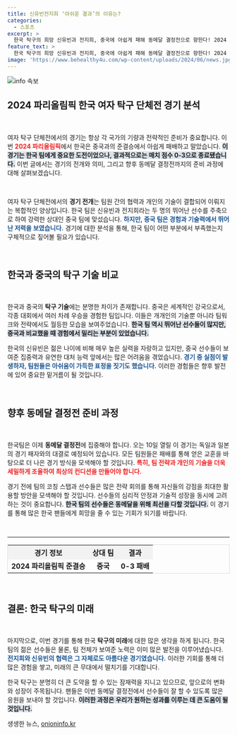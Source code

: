 ```yaml
---
title: 신유빈전지희 ‘아쉬운 결과’의 이유는?
categories:
  - 스포츠
excerpt: >
  한국 탁구의 희망 신유빈과 전지희, 중국에 아쉽게 패해 동메달 결정전으로 향한다! 2024 파리올림픽에서의 다음 기회는 과연? 클릭해 확인하세요!
feature_text: >
  한국 탁구의 희망 신유빈과 전지희, 중국에 아쉽게 패해 동메달 결정전으로 향한다! 2024 파리올림픽에서의 다음 기회는 과연? 클릭해 확인하세요!
image: 'https://www.behealthy4u.com/wp-content/uploads/2024/06/news.jpg'
---
```


<p><img src="https://www.behealthy4u.com/wp-content/uploads/2024/06/news.jpg" alt="info 속보" /></p>

<h2 data-ke-size="size26">2024 파리올림픽 한국 여자 탁구 단체전 경기 분석</h2>

<p data-ke-size="size16">&nbsp;</p>

<p>여자 탁구 단체전에서의 경기는 항상 각 국가의 기량과 전략적인 준비가 중요합니다. 이번 <b><span style="color: #ee2323;">2024 파리올림픽</span></b>에서 한국은 중국과의 준결승에서 아쉽게 패배하고 말았습니다. <b><span style="background-color: #21538527;">이 경기는 한국 팀에게 중요한 도전이었으나, 결과적으로는 매치 점수 0-3으로 종료됐습니다.</span></b> 이번 글에서는 경기의 전개와 의미, 그리고 향후 동메달 결정전까지의 준비 과정에 대해 살펴보겠습니다.</p>

<p data-ke-size="size16">&nbsp;</p>

<p>여자 탁구 단체전에서의 <b>경기 전개</b>는 팀원 간의 협력과 개인의 기술이 결합되어 이뤄지는 복합적인 양상입니다. 한국 팀은 신유빈과 전지희라는 두 명의 뛰어난 선수를 주축으로 하여 강력한 상대인 중국 팀에 맞섰습니다. <b><span style="color: #1a5490;">하지만, 중국 팀은 경험과 기술력에서 뛰어난 저력을 보였습니다.</span></b> 경기에 대한 분석을 통해, 한국 팀이 어떤 부분에서 부족했는지 구체적으로 짚어볼 필요가 있습니다.</p>

<p data-ke-size="size16">&nbsp;</p>

<h2 data-ke-size="size26">한국과 중국의 탁구 기술 비교</h2>

<p data-ke-size="size16">&nbsp;</p>

<p>한국과 중국의 <b>탁구 기술</b>에는 분명한 차이가 존재합니다. 중국은 세계적인 강국으로서, 각종 대회에서 여러 차례 우승을 경험한 팀입니다. 이들은 개개인의 기술뿐 아니라 팀워크와 전략에서도 월등한 모습을 보여주었습니다. <b><span style="background-color: #21538527;">한국 팀 역시 뛰어난 선수들이 많지만, 중국과 비교했을 때 경험에서 밀리는 부분이 있었습니다.</span></b></p>

<p>한국의 신유빈은 젊은 나이에 비해 매우 높은 실력을 자랑하고 있지만, 중국 선수들이 보여준 집중력과 유연한 대처 능력 앞에서는 많은 어려움을 겪었습니다. <b><span style="color: #1a5490;">경기 중 실점이 발생하자, 팀원들은 아쉬움이 가득한 표정을 짓기도 했습니다.</span></b> 이러한 경험들은 향후 발전에 있어 중요한 밑거름이 될 것입니다.</p>

<p data-ke-size="size16">&nbsp;</p>

<h2 data-ke-size="size26">향후 동메달 결정전 준비 과정</h2>

<p data-ke-size="size16">&nbsp;</p>

<p>한국팀은 이제 <b>동메달 결정전</b>에 집중해야 합니다. 오는 10일 열릴 이 경기는 독일과 일본의 경기 패자와의 대결로 예정되어 있습니다. 모든 팀원들은 패배를 통해 얻은 교훈을 바탕으로 더 나은 경기 방식을 모색해야 할 것입니다. <b><span style="color: #ee2323;">특히, 팀 전략과 개인의 기술을 더욱 세밀하게 조율하여 최상의 컨디션을 만들어야 합니다.</span></b></p>

<p>경기 전에 팀의 코칭 스탭과 선수들은 많은 전략 회의를 통해 자신들의 강점을 최대한 활용할 방안을 모색해야 할 것입니다. 선수들의 심리적 안정과 기술적 성장을 동시에 고려하는 것이 중요합니다. <b><span style="background-color: #21538527;">한국 팀의 선수들은 동메달을 위해 최선을 다할 것입니다.</span></b> 이 경기를 통해 많은 한국 팬들에게 희망을 줄 수 있는 기회가 되기를 바랍니다.</p>

<p data-ke-size="size16">&nbsp;</p>

<hr>

<table style="width: 100%; border: 1px solid #ddd; border-collapse: collapse;">
    <tr>
        <th style="text-align: center; background-color: #f2f2f2;"><b>경기 정보</b></th>
        <th style="text-align: center; background-color: #f2f2f2;"><b>상대 팀</b></th>
        <th style="text-align: center; background-color: #f2f2f2;"><b>결과</b></th>
    </tr>
    <tr>
        <td style="text-align: center; height: 17px;"><b>2024 파리올림픽 준결승</b></td>
        <td style="text-align: center; height: 17px;"><b>중국</b></td>
        <td style="text-align: center; height: 17px;"><b>0-3 패배</b></td>
    </tr>
</table>

<p data-ke-size="size16">&nbsp;</p>

<h2 data-ke-size="size26">결론: 한국 탁구의 미래</h2>

<p data-ke-size="size16">&nbsp;</p>

<p>마지막으로, 이번 경기를 통해 한국 <b>탁구의 미래</b>에 대한 많은 생각을 하게 됩니다. 한국 팀의 젊은 선수들은 물론, 팀 전체가 보여준 노력은 이미 많은 발전을 이루어냈습니다. <b><span style="color: #1a5490;">전지희와 신유빈의 협력은 그 자체로도 아름다운 경기였습니다.</span></b> 이러한 기회를 통해 더 많은 경험을 쌓고, 미래의 큰 무대에서 떨치기를 기대합니다.</p>

<p>한국 탁구는 분명히 더 큰 도약을 할 수 있는 잠재력을 지니고 있으므로, 앞으로의 변화와 성장이 주목됩니다. 팬들은 이번 동메달 결정전에서 선수들이 잘 할 수 있도록 많은 응원을 보내야 할 것입니다. <b><span style="background-color: #21538527;">이러한 과정은 우리가 원하는 성과를 이루는 데 큰 도움이 될 것입니다.</span></b></p>
생생한 뉴스, <a href="https://onioninfo.kr" rel="dofollow">onioninfo.kr</a>


